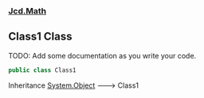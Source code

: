 ### [Jcd.Math](Jcd.Math.md 'Jcd.Math')

## Class1 Class

TODO: Add some documentation as you write your code.

```csharp
public class Class1
```

Inheritance [System.Object](https://docs.microsoft.com/en-us/dotnet/api/System.Object 'System.Object') &#129106; Class1